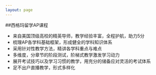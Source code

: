 ```yaml
---
layout: page
---
```


##西格玛留学AP课程

- 来自美国顶级高校的精英导师，教学经验丰富，全程护航，助力5分
- 梳理AP各学科基础框架，形成健全的学科知识体系
- 采用针对性教学方法，精讲各学科重点与难点 
- 多维度，分章节的阶段测试，阶梯式教学激发学习动力
- 展开考试技巧以及学习习惯的教学，用充分的储备应对灵活的考试体系
- 足不出户直播教学，形式多样化


